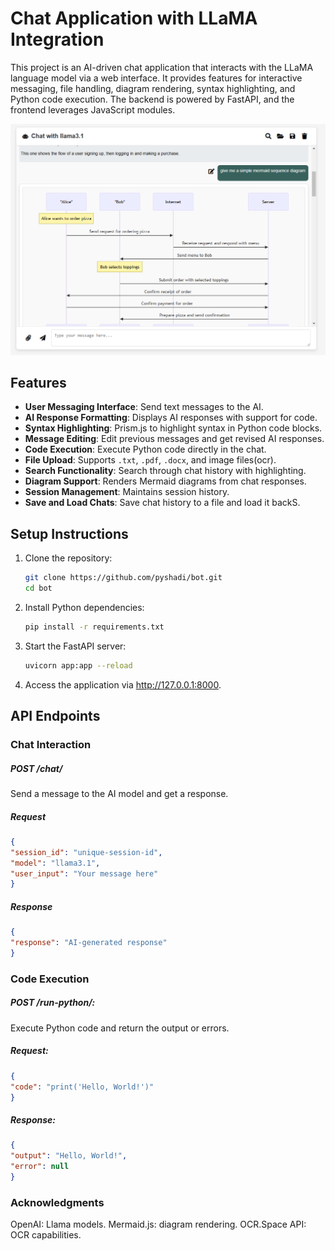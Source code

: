 # Chat Application with LLaMA Integration

This project is an AI-driven chat application that interacts with the LLaMA language model via a web interface. It provides features for interactive messaging, file handling, diagram rendering, syntax highlighting, and Python code execution. The backend is powered by FastAPI, and the frontend leverages JavaScript modules.


![UI](src/assets/screen1.png)


## Features

- **User Messaging Interface**: Send text messages to the AI.
- **AI Response Formatting**: Displays AI responses with support for code.
- **Syntax Highlighting**: Prism.js to highlight syntax in Python code blocks.
- **Message Editing**: Edit previous messages and get revised AI responses.
- **Code Execution**: Execute Python code directly in the chat.
- **File Upload**: Supports `.txt`, `.pdf`, `.docx`, and image files(ocr).
- **Search Functionality**: Search through chat history with highlighting.
- **Diagram Support**: Renders Mermaid diagrams from chat responses.
- **Session Management**: Maintains session history.
- **Save and Load Chats**: Save chat history to a file and load it backS.



## Setup Instructions


1. Clone the repository:
   ```bash
   git clone https://github.com/pyshadi/bot.git
   cd bot
   ```
2. Install Python dependencies:
   ```bash
   pip install -r requirements.txt
   ```

3. Start the FastAPI server:
   ```bash
   uvicorn app:app --reload
   ```
4. Access the application via http://127.0.0.1:8000.


## API Endpoints

### Chat Interaction
##### POST /chat/
Send a message to the AI model and get a response.

##### Request
   ```json
{
  "session_id": "unique-session-id",
  "model": "llama3.1",
  "user_input": "Your message here"
}
```

##### Response
   ```json
{
  "response": "AI-generated response"
}
   ```


### Code Execution
##### POST /run-python/: 
Execute Python code and return the output or errors.

##### Request:

   ```json
{
  "code": "print('Hello, World!')"
}
   ```
##### Response:

   ```json
{
  "output": "Hello, World!",
  "error": null
}
   ```


### Acknowledgments
OpenAI: Llama models.
Mermaid.js: diagram rendering.
OCR.Space API: OCR capabilities.
